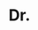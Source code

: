 ---
name: Anthony Dick
title: Dr.
email: removethisifyouarehuman-ard@cs.adelaide.edu.au
website: http://cs.adelaide.edu.au/~ard/
note: Lecturer University of Adelaide
category: Co-supervised Graduated PhD Students (at a different institution)
photo: 
---